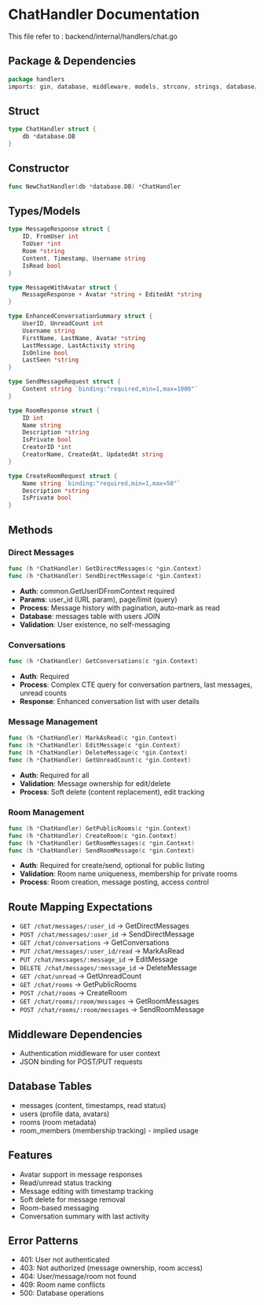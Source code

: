 # ChatHandler Documentation

This file refer to : backend/internal/handlers/chat.go

## Package & Dependencies
```go
package handlers
imports: gin, database, middleware, models, strconv, strings, database/sql
```

## Struct
```go
type ChatHandler struct {
    db *database.DB
}
```

## Constructor
```go
func NewChatHandler(db *database.DB) *ChatHandler
```

## Types/Models
```go
type MessageResponse struct {
    ID, FromUser int
    ToUser *int
    Room *string
    Content, Timestamp, Username string
    IsRead bool
}

type MessageWithAvatar struct {
    MessageResponse + Avatar *string + EditedAt *string
}

type EnhancedConversationSummary struct {
    UserID, UnreadCount int
    Username string
    FirstName, LastName, Avatar *string
    LastMessage, LastActivity string
    IsOnline bool
    LastSeen *string
}

type SendMessageRequest struct {
    Content string `binding:"required,min=1,max=1000"`
}

type RoomResponse struct {
    ID int
    Name string
    Description *string
    IsPrivate bool
    CreatorID *int
    CreatorName, CreatedAt, UpdatedAt string
}

type CreateRoomRequest struct {
    Name string `binding:"required,min=1,max=50"`
    Description *string
    IsPrivate bool
}
```

## Methods

### Direct Messages
```go
func (h *ChatHandler) GetDirectMessages(c *gin.Context)
func (h *ChatHandler) SendDirectMessage(c *gin.Context)
```
- **Auth**: common.GetUserIDFromContext required
- **Params**: user_id (URL param), page/limit (query)
- **Process**: Message history with pagination, auto-mark as read
- **Database**: messages table with users JOIN
- **Validation**: User existence, no self-messaging

### Conversations
```go
func (h *ChatHandler) GetConversations(c *gin.Context)
```
- **Auth**: Required
- **Process**: Complex CTE query for conversation partners, last messages, unread counts
- **Response**: Enhanced conversation list with user details

### Message Management
```go
func (h *ChatHandler) MarkAsRead(c *gin.Context)
func (h *ChatHandler) EditMessage(c *gin.Context)
func (h *ChatHandler) DeleteMessage(c *gin.Context)
func (h *ChatHandler) GetUnreadCount(c *gin.Context)
```
- **Auth**: Required for all
- **Validation**: Message ownership for edit/delete
- **Process**: Soft delete (content replacement), edit tracking

### Room Management
```go
func (h *ChatHandler) GetPublicRooms(c *gin.Context)
func (h *ChatHandler) CreateRoom(c *gin.Context)
func (h *ChatHandler) GetRoomMessages(c *gin.Context)
func (h *ChatHandler) SendRoomMessage(c *gin.Context)
```
- **Auth**: Required for create/send, optional for public listing
- **Validation**: Room name uniqueness, membership for private rooms
- **Process**: Room creation, message posting, access control

## Route Mapping Expectations
- `GET /chat/messages/:user_id` → GetDirectMessages
- `POST /chat/messages/:user_id` → SendDirectMessage
- `GET /chat/conversations` → GetConversations
- `PUT /chat/messages/:user_id/read` → MarkAsRead
- `PUT /chat/messages/:message_id` → EditMessage
- `DELETE /chat/messages/:message_id` → DeleteMessage
- `GET /chat/unread` → GetUnreadCount
- `GET /chat/rooms` → GetPublicRooms
- `POST /chat/rooms` → CreateRoom
- `GET /chat/rooms/:room/messages` → GetRoomMessages
- `POST /chat/rooms/:room/messages` → SendRoomMessage

## Middleware Dependencies
- Authentication middleware for user context
- JSON binding for POST/PUT requests

## Database Tables
- messages (content, timestamps, read status)
- users (profile data, avatars)
- rooms (room metadata)
- room_members (membership tracking) - implied usage

## Features
- Avatar support in message responses
- Read/unread status tracking
- Message editing with timestamp tracking
- Soft delete for message removal
- Room-based messaging
- Conversation summary with last activity

## Error Patterns
- 401: User not authenticated
- 403: Not authorized (message ownership, room access)
- 404: User/message/room not found
- 409: Room name conflicts
- 500: Database operations